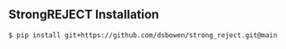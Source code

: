 ##  StrongREJECT Installation

```bash
$ pip install git+https://github.com/dsbowen/strong_reject.git@main 
```